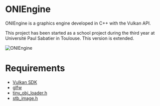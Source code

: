 # ONIEngine
ONIEngine is a graphics engine developed in C++ with the Vulkan API.

This project has been started as a school project during the third year at Université Paul Sabatier in Toulouse.
This version is extended.

![ONIEngine](https://i.imgur.com/ak8Z88J.png)

# Requirements
 - [Vulkan SDK](https://vulkan.lunarg.com/sdk/home)
 - [glfw](https://www.glfw.org/)
 - [tiny_obj_loader.h](https://github.com/tinyobjloader/tinyobjloader/blob/master/tiny_obj_loader.h)
 - [stb_image.h](https://github.com/nothings/stb/blob/master/stb_image.h)
 
